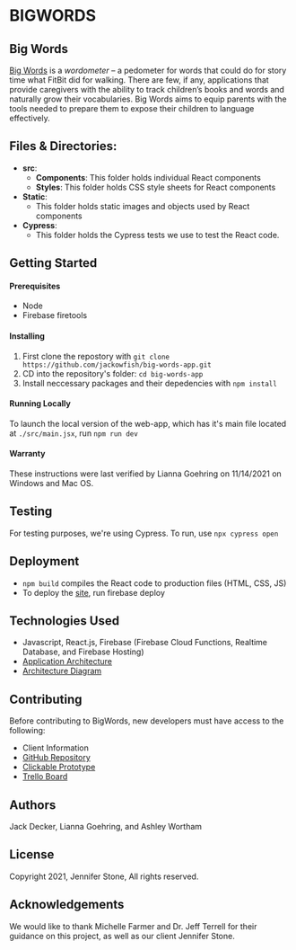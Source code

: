 # BIGWORDS

## Big Words
[Big Words](https://jackowfish.github.io/big-words-site/) is a *wordometer* – a pedometer for words that could do for story time what FitBit did for walking. There are few, if any, applications that provide caregivers with the ability to track children’s books and words and naturally grow their vocabularies. Big Words aims to equip parents with the tools needed to prepare them to expose their children to language effectively.

## Files & Directories:

* **src**:
  * **Components**: This folder holds individual React components
  * **Styles**: This folder holds CSS style sheets for React components
* **Static**:
  * This folder holds static images and objects used by React components
* **Cypress**:
  * This folder holds the Cypress tests we use to test the React code.

## Getting Started
#### Prerequisites
- Node
- Firebase firetools 

#### Installing
1. First clone the repostory with `git clone https://github.com/jackowfish/big-words-app.git`
2. CD into the repository's folder: `cd big-words-app` 
3. Install neccessary packages and their depedencies with `npm install`

#### Running Locally
To launch the local version of the web-app, which has it's main file located at `./src/main.jsx`, run `npm run dev`

#### Warranty
These instructions were last verified by Lianna Goehring on 11/14/2021 on Windows and Mac OS.

## Testing
For testing purposes, we're using Cypress. To run, use `npx cypress open`

## Deployment
- `npm build` compiles the React code to production files (HTML, CSS, JS)
- To deploy the [site](https://bigwords-202f6.web.app), run firebase deploy

## Technologies Used
- Javascript, React.js, Firebase (Firebase Cloud Functions, Realtime Database, and Firebase Hosting)
- [Application Architecture](https://jackowfish.github.io/big-words-site/2021/10/03/Application-Architecture.html)
- [Architecture Diagram](https://drive.google.com/file/d/1xZ34oV8ZcmgT-18Jw9oZuGVB4lBdZqQu/view)

## Contributing
Before contributing to BigWords, new developers must have access to the following:
- Client Information
- [GitHub Repository](https://github.com/jackowfish/big-words-app)
- [Clickable Prototype](https://www.figma.com/files/team/1017564270614069136/BigWords?fuid=1017496868654503725)
- [Trello Board](https://trello.com/b/44ptFkKT/kanban-board)

## Authors
Jack Decker, Lianna Goehring, and Ashley Wortham

## License
Copyright 2021, Jennifer Stone, All rights reserved.

## Acknowledgements
We would like to thank Michelle Farmer and Dr. Jeff Terrell for their guidance on this project, as well as our client Jennifer Stone.
